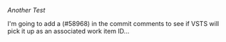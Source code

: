 *Another Test*

I'm going to add a (#58968) in the commit comments to see if VSTS will pick it up as an associated work item ID...
